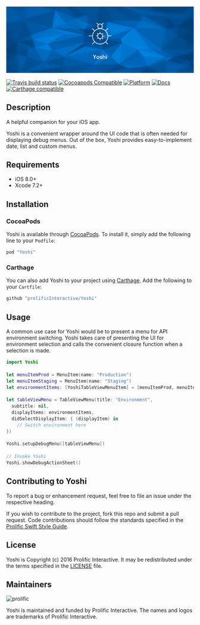 ![Yoshi](yoshi.jpg)

[![Travis build status](https://img.shields.io/travis/prolificinteractive/Yoshi.svg?style=flat-square)](https://travis-ci.org/prolificinteractive/Yoshi)
[![Cocoapods Compatible](https://img.shields.io/cocoapods/v/Yoshi.svg?style=flat-square)](https://img.shields.io/cocoapods/v/Yoshi.svg)
[![Platform](https://img.shields.io/cocoapods/p/Yoshi.svg?style=flat-square)](http://cocoadocs.org/docsets/Yoshi)
[![Docs](https://img.shields.io/cocoapods/metrics/doc-percent/Yoshi.svg?style=flat-square)](http://cocoadocs.org/docsets/Yoshi)
[![Carthage compatible](https://img.shields.io/badge/Carthage-compatible-4BC51D.svg?style=flat)](https://github.com/Carthage/Carthage)

## Description

A helpful companion for your iOS app.

Yoshi is a convenient wrapper around the UI code that is often needed for displaying debug menus. Out of the box, Yoshi provides easy-to-implement date, list and custom menus.

## Requirements

* iOS 8.0+
* Xcode 7.2+

## Installation

### CocoaPods
Yoshi is available through [CocoaPods](http://cocoapods.org). To install
it, simply add the following line to your `Podfile`:

```ruby
pod "Yoshi"
```

### Carthage
You can also add Yoshi to your project using [Carthage](https://github.com/Carthage/Carthage). Add the following to your `Cartfile`:

```ruby
github "prolificInteractive/Yoshi"
```

## Usage

A common use case for Yoshi would be to present a menu for API environment switching. Yoshi takes care of presenting the UI for environment selection and calls the convenient closure function when a selection is made.

```swift
import Yoshi

let menuItemProd = MenuItem(name: "Production")
let menuItemStaging = MenuItem(name: "Staging")
let environmentItems: [YoshiTableViewMenuItem] = [menuItemProd, menuItemStaging]

let tableViewMenu = TableViewMenu(title: "Environment",
  subtitle: nil,
  displayItems: environmentItems,
  didSelectDisplayItem: { (displayItem) in
    // Switch environment here
})

Yoshi.setupDebugMenu([tableViewMenu])

// Invoke Yoshi
Yoshi.showDebugActionSheet()
```

## Contributing to Yoshi

To report a bug or enhancement request, feel free to file an issue under the respective heading.

If you wish to contribute to the project, fork this repo and submit a pull request. Code contributions should follow the standards specified in the [Prolific Swift Style Guide](https://github.com/prolificinteractive/swift-style-guide).

## License

Yoshi is Copyright (c) 2016 Prolific Interactive. It may be redistributed under the terms specified in the [LICENSE] file.

[LICENSE]: /LICENSE

## Maintainers

![prolific](https://s3.amazonaws.com/prolificsitestaging/logos/Prolific_Logo_Full_Color.png)

Yoshi is maintained and funded by Prolific Interactive. The names and logos are trademarks of Prolific Interactive.

